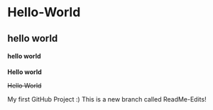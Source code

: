 # Hello-World
## hello world
#### hello world

**Hello world**

~~Hello World~~

My first GitHub Project :)
This is a new branch called ReadMe-Edits!
